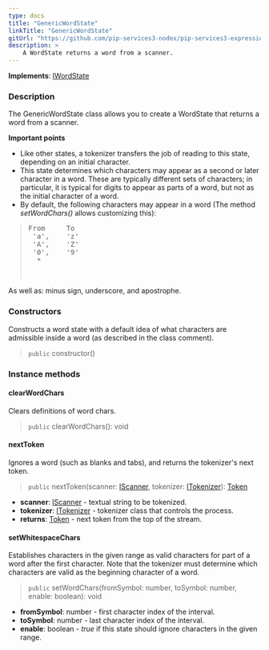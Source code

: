 ```yaml
---
type: docs
title: "GenericWordState"
linkTitle: "GenericWordState"
gitUrl: "https://github.com/pip-services3-nodex/pip-services3-expressions-nodex"
description: > 
    A WordState returns a word from a scanner. 
---
```


**Implements**: [IWordState](../../iword_state)

### Description

The GenericWordState class allows you to create a WordState that returns a word from a scanner.

**Important points**

- Like other states, a tokenizer transfers the job of reading to this state, depending on an initial character.
- This state determines which characters may appear as a second or later character in a word. These are typically different sets of characters; in particular, it is typical for digits to appear as parts of a word, but not as the initial character of a word.
- By default, the following characters may appear in a word (The method *setWordChars()* allows customizing this):
<blockquote><pre>
From     To
 'a',    'z'
 'A',    'Z'
 '0',    '9'
  * 
   
</pre></blockquote>
As well as: minus sign, underscore, and apostrophe.

### Constructors
Constructs a word state with a default idea of what characters
are admissible inside a word (as described in the class comment).

> `public` constructor()

### Instance methods


#### clearWordChars
Clears definitions of word chars.

> `public` clearWordChars(): void

#### nextToken
Ignores a word (such as blanks and tabs), and returns the tokenizer's next token.

> `public` nextToken(scanner: [IScanner](../../../io/iscanner), tokenizer: [ITokenizer](../../itokenizer)): [Token](../../token)

- **scanner**: [IScanner](../../../io/iscanner) - textual string to be tokenized.
- **tokenizer**: [ITokenizer](../../itokenizer) - tokenizer class that controls the process.
- **returns**: [Token](../../token) - next token from the top of the stream.

#### setWhitespaceChars
Establishes characters in the given range as valid characters for part of a word after the first character. Note that the tokenizer must determine which characters are valid as the beginning character of a word.

> `public` setWordChars(fromSymbol: number, toSymbol: number, enable: boolean): void 

- **fromSymbol**: number - first character index of the interval.
- **toSymbol**: number - last character index of the interval.
- **enable**: boolean - *true* if this state should ignore characters in the given range.
